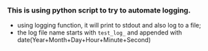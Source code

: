 ### This is using python script to try to automate logging.
- using logging function, it will print to stdout and also log to a file;
- the log file name starts with `test_log_` and appended with date(Year+Month+Day+Hour+Minute+Second)


